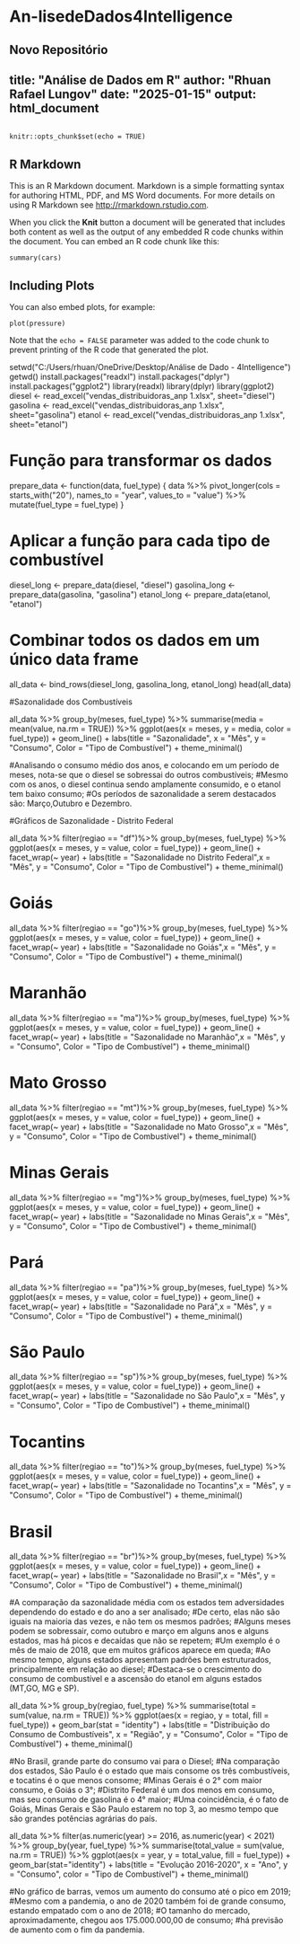 # An-lisedeDados4Intelligence
Novo Repositório
---
title: "Análise de Dados em R"
author: "Rhuan Rafael Lungov"
date: "2025-01-15"
output: html_document
---
```{r}

```

```{r setup, include=FALSE}
knitr::opts_chunk$set(echo = TRUE)
```

## R Markdown

This is an R Markdown document. Markdown is a simple formatting syntax for authoring HTML, PDF, and MS Word documents. For more details on using R Markdown see <http://rmarkdown.rstudio.com>.

When you click the **Knit** button a document will be generated that includes both content as well as the output of any embedded R code chunks within the document. You can embed an R code chunk like this:

```{r cars}
summary(cars)
```

## Including Plots

You can also embed plots, for example:

```{r pressure, echo=FALSE}
plot(pressure)
```

Note that the `echo = FALSE` parameter was added to the code chunk to prevent printing of the R code that generated the plot.

setwd("C:/Users/rhuan/OneDrive/Desktop/Análise de Dado - 4Intelligence")
getwd()
install.packages("readxl")
install.packages("dplyr")
install.packages("ggplot2")
library(readxl)
library(dplyr)
library(ggplot2)
diesel <- read_excel("vendas_distribuidoras_anp 1.xlsx", sheet="diesel")
gasolina <- read_excel("vendas_distribuidoras_anp 1.xlsx", sheet="gasolina")
etanol <- read_excel("vendas_distribuidoras_anp 1.xlsx", sheet="etanol")

# Função para transformar os dados
prepare_data <- function(data, fuel_type) {
  data %>%
    pivot_longer(cols = starts_with("20"), names_to = "year", values_to = "value") %>%
    mutate(fuel_type = fuel_type)
}

# Aplicar a função para cada tipo de combustível
diesel_long <- prepare_data(diesel, "diesel")
gasolina_long <- prepare_data(gasolina, "gasolina")
etanol_long <- prepare_data(etanol, "etanol")

# Combinar todos os dados em um único data frame
all_data <- bind_rows(diesel_long, gasolina_long, etanol_long)
head(all_data)

#Sazonalidade dos Combustíveis

all_data %>%
  group_by(meses, fuel_type) %>%
  summarise(media = mean(value, na.rm = TRUE)) %>%
  ggplot(aes(x = meses, y = media, color = fuel_type)) +
  geom_line() +
  labs(title = "Sazonalidade", x = "Mês", y = "Consumo", Color = "Tipo de Combustível") +
  theme_minimal()

#Analisando o consumo médio dos anos, e colocando em um período de meses, nota-se que o diesel se sobressai do outros combustíveis;
#Mesmo com os anos, o diesel continua sendo amplamente consumido, e o etanol tem baixo consumo;
#Os períodos de sazonalidade a serem destacados são: Março,Outubro e Dezembro.

#Gráficos de Sazonalidade - Distrito Federal

all_data %>% 
  filter(regiao == "df")%>%
  group_by(meses, fuel_type) %>%
  ggplot(aes(x = meses, y = value, color = fuel_type)) + 
  geom_line() +
  facet_wrap(~ year) +
  labs(title = "Sazonalidade no Distrito Federal",x = "Mês", y = "Consumo", Color = "Tipo de Combustível") +
  theme_minimal()

# Goiás

all_data %>% 
  filter(regiao == "go")%>%
  group_by(meses, fuel_type) %>%
  ggplot(aes(x = meses, y = value, color = fuel_type)) + 
  geom_line() +
  facet_wrap(~ year) +
  labs(title = "Sazonalidade no Goiás",x = "Mês", y = "Consumo", Color = "Tipo de Combustível") +
  theme_minimal()

# Maranhão

all_data %>% 
  filter(regiao == "ma")%>%
  group_by(meses, fuel_type) %>%
  ggplot(aes(x = meses, y = value, color = fuel_type)) + 
  geom_line() +
  facet_wrap(~ year) +
  labs(title = "Sazonalidade no Maranhão",x = "Mês", y = "Consumo", Color = "Tipo de Combustível") +
  theme_minimal()

# Mato Grosso

all_data %>% 
  filter(regiao == "mt")%>%
  group_by(meses, fuel_type) %>%
  ggplot(aes(x = meses, y = value, color = fuel_type)) + 
  geom_line() +
  facet_wrap(~ year) +
  labs(title = "Sazonalidade no Mato Grosso",x = "Mês", y = "Consumo", Color = "Tipo de Combustível") +
  theme_minimal()

# Minas Gerais

all_data %>% 
  filter(regiao == "mg")%>%
  group_by(meses, fuel_type) %>%
  ggplot(aes(x = meses, y = value, color = fuel_type)) + 
  geom_line() +
  facet_wrap(~ year) +
  labs(title = "Sazonalidade no Minas Gerais",x = "Mês", y = "Consumo", Color = "Tipo de Combustível") +
  theme_minimal()

# Pará

all_data %>% 
  filter(regiao == "pa")%>%
  group_by(meses, fuel_type) %>%
  ggplot(aes(x = meses, y = value, color = fuel_type)) + 
  geom_line() +
  facet_wrap(~ year) +
  labs(title = "Sazonalidade no Pará",x = "Mês", y = "Consumo", Color = "Tipo de Combustível") +
  theme_minimal()

# São Paulo

all_data %>% 
  filter(regiao == "sp")%>%
  group_by(meses, fuel_type) %>%
  ggplot(aes(x = meses, y = value, color = fuel_type)) + 
  geom_line() +
  facet_wrap(~ year) +
  labs(title = "Sazonalidade no São Paulo",x = "Mês", y = "Consumo", Color = "Tipo de Combustível") +
  theme_minimal()

# Tocantins

all_data %>% 
  filter(regiao == "to")%>%
  group_by(meses, fuel_type) %>%
  ggplot(aes(x = meses, y = value, color = fuel_type)) + 
  geom_line() +
  facet_wrap(~ year) +
  labs(title = "Sazonalidade no Tocantins",x = "Mês", y = "Consumo", Color = "Tipo de Combustível") +
  theme_minimal()

# Brasil

all_data %>% 
  filter(regiao == "br")%>%
  group_by(meses, fuel_type) %>%
  ggplot(aes(x = meses, y = value, color = fuel_type)) + 
  geom_line() +
  facet_wrap(~ year) +
  labs(title = "Sazonalidade no Brasil",x = "Mês", y = "Consumo", Color = "Tipo de Combustível") +
  theme_minimal()

#A comparação da sazonalidade média  com os estados tem adversidades dependendo do estado e do ano a ser analisado;
#De certo, elas não são iguais na maioria das vezes, e não tem os mesmos padrões;
#Alguns meses podem se sobressair, como outubro e março em alguns anos e alguns estados, mas há picos e decaídas que não se repetem;
#Um exemplo é o mês de maio de 2018, que em muitos gráficos aparece em queda;
#Ao mesmo tempo, alguns estados apresentam padrões bem estruturados, principalmente em relação ao diesel;
#Destaca-se o crescimento do consumo de combustível e a ascensão do etanol em alguns estados (MT,GO, MG e SP).


all_data %>%
  group_by(regiao, fuel_type) %>%
  summarise(total = sum(value, na.rm = TRUE)) %>%
  ggplot(aes(x = regiao, y = total, fill = fuel_type)) +
  geom_bar(stat = "identity") +
  labs(title = "Distribuição do Consumo de Combustíveis", x = "Região", y = "Consumo", Color = "Tipo de Combustível") +
  theme_minimal()

#No Brasil, grande parte do consumo vai para o Diesel;
#Na comparação dos estados, São Paulo é o estado que mais consome os três combustíveis, e tocatins é o que menos consome;
#Minas Gerais é o 2° com maior consumo, e Goiás o 3°;
#Distrito Federal é um dos menos em consumo, mas seu consumo de gasolina é o 4° maior;
#Uma coincidência, é o fato de Goiás, Minas Gerais e São Paulo estarem no top 3, ao mesmo tempo que são grandes potências agrárias do país.

all_data %>%
  filter(as.numeric(year) >= 2016, as.numeric(year) < 2021) %>%
  group_by(year, fuel_type) %>%
  summarise(total_value = sum(value, na.rm = TRUE)) %>%
  ggplot(aes(x = year, y = total_value, fill = fuel_type)) +
  geom_bar(stat="identity") +
  labs(title = "Evolução 2016-2020",
       x = "Ano", y = "Consumo",
       color = "Tipo de Combustível") +
  theme_minimal()

#No gráfico de barras, vemos um aumento do consumo até o pico em 2019;
#Mesmo com a pandemia, o ano de 2020 também foi de grande consumo, estando empatado com o ano de 2018;
#O tamanho do mercado, aproximadamente, chegou aos 175.000.000,00 de consumo;
#há previsão de aumento com o fim da pandemia.
